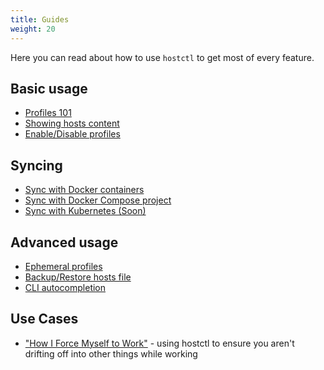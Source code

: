 ```yaml
---
title: Guides
weight: 20
---
```


Here you can read about how to use `hostctl` to get most of every feature.

## Basic usage

* [Profiles 101](./basic_profiles)
* [Showing hosts content](./show_hosts_content)
* [Enable/Disable profiles](./enable_disable)


## Syncing

* [Sync with Docker containers](./sync_with_docker)
* [Sync with Docker Compose project](./sync_with_docker_compose)
* [Sync with Kubernetes (Soon)](./sync_with_kubernetes)


## Advanced usage

* [Ephemeral profiles](./ephemeral_profiles)
* [Backup/Restore hosts file](./backup_restore)
* [CLI autocompletion](./auto_completion)


## Use Cases

* ["How I Force Myself to Work"](https://peterthaleikis.com/posts/how-i-force-myself-to-work/) - using hostctl to ensure you aren't drifting off into other things while working
